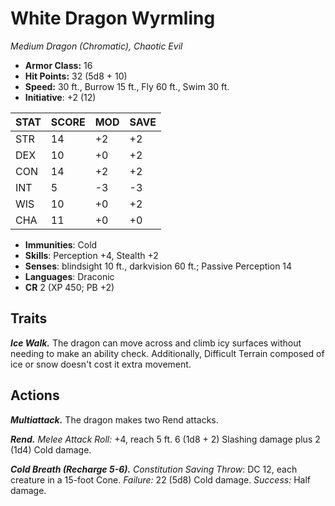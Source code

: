 # White Dragon Wyrmling

*Medium Dragon (Chromatic), Chaotic Evil*

- **Armor Class:** 16
- **Hit Points:** 32 (5d8 + 10)
- **Speed:** 30 ft., Burrow 15 ft., Fly 60 ft., Swim 30 ft.
- **Initiative**: +2 (12)

|STAT|SCORE|MOD|SAVE|
| --- | --- | --- | ---- |
| STR | 14 | +2 | +2 |
| DEX | 10 | +0 | +2 |
| CON | 14 | +2 | +2 |
| INT | 5 | -3 | -3 |
| WIS | 10 | +0 | +2 |
| CHA | 11 | +0 | +0 |

- **Immunities**: Cold
- **Skills**: Perception +4, Stealth +2
- **Senses**: blindsight 10 ft., darkvision 60 ft.; Passive Perception 14
- **Languages**: Draconic
- **CR** 2 (XP 450; PB +2)

## Traits

***Ice Walk.*** The dragon can move across and climb icy surfaces without needing to make an ability check. Additionally, Difficult Terrain composed of ice or snow doesn't cost it extra movement.


## Actions

***Multiattack.*** The dragon makes two Rend attacks.

***Rend.*** *Melee Attack Roll:* +4, reach 5 ft. 6 (1d8 + 2) Slashing damage plus 2 (1d4) Cold damage.

***Cold Breath (Recharge 5-6).*** *Constitution Saving Throw*: DC 12, each creature in a 15-foot Cone. *Failure:*  22 (5d8) Cold damage. *Success:*  Half damage.

